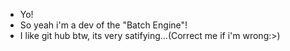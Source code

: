 - Yo!
- So yeah i'm a dev of the "Batch Engine"!
- I like git hub btw, its very satifying...(Correct me if i'm wrong:>)
<!---
AonitGit/AonitGit is a ✨ special ✨ repository because its `README.md` (this file) appears on your GitHub profile.
You can click the Preview link to take a look at your changes.
--->
